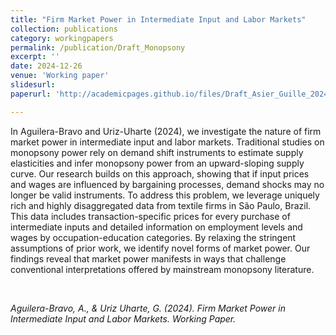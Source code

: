 ```yaml
---
title: "Firm Market Power in Intermediate Input and Labor Markets"
collection: publications
category: workingpapers
permalink: /publication/Draft_Monopsony
excerpt: ''
date: 2024-12-26
venue: 'Working paper'
slidesurl: 
paperurl: 'http://academicpages.github.io/files/Draft_Asier_Guille_20241225.pdf'

---
```


In Aguilera-Bravo and Uriz-Uharte (2024), we investigate the nature of firm market power in intermediate input and labor markets. Traditional studies on monopsony power rely on demand shift instruments to estimate supply elasticities and infer monopsony power from an upward-sloping supply curve. Our research builds on this approach, showing that if input prices and wages are influenced by bargaining processes, demand shocks may no longer be valid instruments. To address this problem, we leverage uniquely rich and highly disaggregated data from textile firms in São Paulo, Brazil. This data includes transaction-specific prices for every purchase of intermediate inputs and detailed information on employment levels and wages by occupation-education categories. By relaxing the stringent assumptions of prior work, we identify novel forms of market power. Our findings reveal that market power manifests in ways that challenge conventional interpretations offered by mainstream monopsony literature.

<br>

<cite>Aguilera-Bravo, A., & Uriz Uharte, G. (2024). Firm Market Power in Intermediate Input and Labor Markets. Working Paper.<cite>
